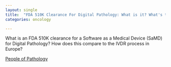 ```yaml
---
layout: single
title:  "FDA 510K Clearance For Digital Pathology: What is it? What's the process?"
categories: oncology

---
```

What is an FDA 510K clearance for a Software as a Medical Device (SaMD) for Digital Pathology? How does this compare to the IVDR process in Europe? 

[People of Pathology](https://podcasts.apple.com/us/podcast/episode-176-david-west-510-k-clearance-milestone-for/id1490210201?i=1000650325982)
